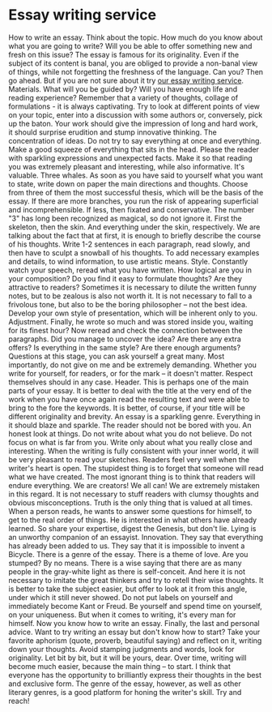 # Essay writing service
How to write an essay.
  Think about the topic. How much do you know about what you are going to write? Will you be able to offer something new and fresh on this issue? The essay is famous for its originality. Even if the subject of its content is banal, you are obliged to provide a non-banal view of things, while not forgetting the freshness of the language. Can you? Then go ahead. But if you are not sure about it try <a href="https://essayunion.com/custom-essay-writing-service.html">our essay writing service</a>.
  Materials. What will you be guided by? Will you have enough life and reading experience? Remember that a variety of thoughts, collage of formulations - it is always captivating. Try to look at different points of view on your topic, enter into a discussion with some authors or, conversely, pick up the baton. Your work should give the impression of long and hard work, it should surprise erudition and stump innovative thinking.
  The concentration of ideas. Do not try to say everything at once and everything. Make a good squeeze of everything that sits in the head. Please the reader with sparkling expressions and unexpected facts. Make it so that reading you was extremely pleasant and interesting, while also informative. It's valuable.
  Three whales. As soon as you have said to yourself what you want to state, write down on paper the main directions and thoughts. Choose from three of them the most successful thesis, which will be the basis of the essay. If there are more branches, you run the risk of appearing superficial and incomprehensible. If less, then fixated and conservative. The number "3" has long been recognized as magical, so do not ignore it.
  First the skeleton, then the skin. And everything under the skin, respectively. We are talking about the fact that at first, it is enough to briefly describe the course of his thoughts. Write 1-2 sentences in each paragraph, read slowly, and then have to sculpt a snowball of his thoughts. To add necessary examples and details, to wind information, to use artistic means.
  Style. Constantly watch your speech, reread what you have written. How logical are you in your composition? Do you find it easy to formulate thoughts? Are they attractive to readers? Sometimes it is necessary to dilute the written funny notes, but to be zealous is also not worth it. It is not necessary to fall to a frivolous tone, but also to be the boring philosopher – not the best idea. Develop your own style of presentation, which will be inherent only to you.
  Adjustment. Finally, he wrote so much and was stored inside you, waiting for its finest hour? Now reread and check the connection between the paragraphs. Did you manage to uncover the idea? Are there any extra offers? Is everything in the same style? Are there enough arguments? Questions at this stage, you can ask yourself a great many. Most importantly, do not give on me and be extremely demanding. Whether you write for yourself, for readers, or for the mark – it doesn't matter. Respect themselves should in any case.
  Header. This is perhaps one of the main parts of your essay. It is better to deal with the title at the very end of the work when you have once again read the resulting text and were able to bring to the fore the keywords. It is better, of course, if your title will be different originality and brevity. An essay is a sparkling genre. Everything in it should blaze and sparkle. The reader should not be bored with you. 
  An honest look at things. Do not write about what you do not believe. Do not focus on what is far from you. Write only about what you really close and interesting. When the writing is fully consistent with your inner world, it will be very pleasant to read your sketches. Readers feel very well when the writer's heart is open. The stupidest thing is to forget that someone will read what we have created. The most ignorant thing is to think that readers will endure everything. We are creators! We all can! We are extremely mistaken in this regard. It is not necessary to stuff readers with clumsy thoughts and obvious misconceptions. Truth is the only thing that is valued at all times. When a person reads, he wants to answer some questions for himself, to get to the real order of things. He is interested in what others have already learned. So share your expertise, digest the Genesis, but don't lie. Lying is an unworthy companion of an essayist.
  Innovation. They say that everything has already been added to us. They say that it is impossible to invent a Bicycle. There is a genre of the essay. There is a theme of love. Are you stumped? By no means. There is a wise saying that there are as many people in the gray-white light as there is self-conceit. And here it is not necessary to imitate the great thinkers and try to retell their wise thoughts. It is better to take the subject easier, but offer to look at it from this angle, under which it still never showed. Do not put labels on yourself and immediately become Kant or Freud. Be yourself and spend time on yourself, on your uniqueness. But when it comes to writing, it's every man for himself. 
Now you know how to write an essay. Finally, the last and personal advice. Want to try writing an essay but don't know how to start? Take your favorite aphorism (quote, proverb, beautiful saying) and reflect on it, writing down your thoughts. Avoid stamping judgments and words, look for originality. Let bit by bit, but it will be yours, dear. Over time, writing will become much easier, because the main thing – to start. I think that everyone has the opportunity to brilliantly express their thoughts in the best and exclusive form. The genre of the essay, however, as well as other literary genres, is a good platform for honing the writer's skill. Try and reach!
